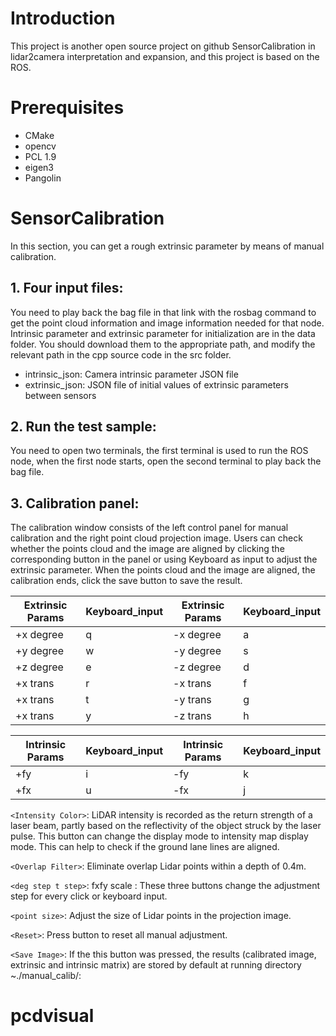 # Introduction
This project is another open source project on github SensorCalibration in lidar2camera interpretation and expansion, and this project is based on the ROS.
# Prerequisites
 * CMake  
 * opencv  
 * PCL 1.9  
 * eigen3  
 * Pangolin  
# SensorCalibration
In this section, you can get a rough extrinsic parameter by means of manual calibration.   
## 1. Four input files:  
You need to play back the bag file in that link with the rosbag command to get the point cloud information and image information needed for that node. Intrinsic parameter and extrinsic parameter for initialization are in the data  folder. You should download them to the appropriate path, and modify the relevant path in the cpp source code in the src folder.  
 * intrinsic_json: Camera intrinsic parameter JSON file  
 * extrinsic_json: JSON file of initial values of extrinsic parameters between sensors  
## 2. Run the test sample:
You need to open two terminals, the first terminal is used to run the ROS node, when the first node starts, open the second terminal to play back the bag file. 
## 3. Calibration panel:
The calibration window consists of the left control panel for manual calibration and the right point cloud projection image. Users can check whether the points cloud and the image are aligned by clicking the corresponding button in the panel or using Keyboard as input to adjust the extrinsic parameter. When the points cloud and the image are aligned, the calibration ends, click the save button to save the result.

Extrinsic Params  | Keyboard_input	  | Extrinsic Params	  | Keyboard_input  
 ---- | ----- | ------ | ------  
 +x degree  | q | -x degree | a |  
 +y degree  | w | -y degree | s |  
 +z degree  | e | -z degree | d |  
 +x trans  | r | -x trans | f |  
 +x trans  | t | -y trans | g |  
 +x trans  | y | -z trans | h |  

 Intrinsic Params  | Keyboard_input	  | Intrinsic Params	  | Keyboard_input  
 ---- | ----- | ------ | ------  
 +fy  | i | -fy | k |  
 +fx  | u | -fx | j |  

`<Intensity Color>`: LiDAR intensity is recorded as the return strength of a laser beam, partly based on the reflectivity of the object struck by the laser pulse. This button can change the display mode to intensity map display mode. This can help to check if the ground lane lines are aligned.

`<Overlap Filter>`: Eliminate overlap Lidar points within a depth of 0.4m.

`<deg step t step>`: fxfy scale : These three buttons change the adjustment step for every click or keyboard input.

`<point size>`: Adjust the size of Lidar points in the projection image.

`<Reset>`: Press button to reset all manual adjustment.

`<Save Image>`: If the this button was pressed, the results (calibrated image, extrinsic and intrinsic matrix) are stored by default at running directory ~./manual_calib/:
# pcdvisual
